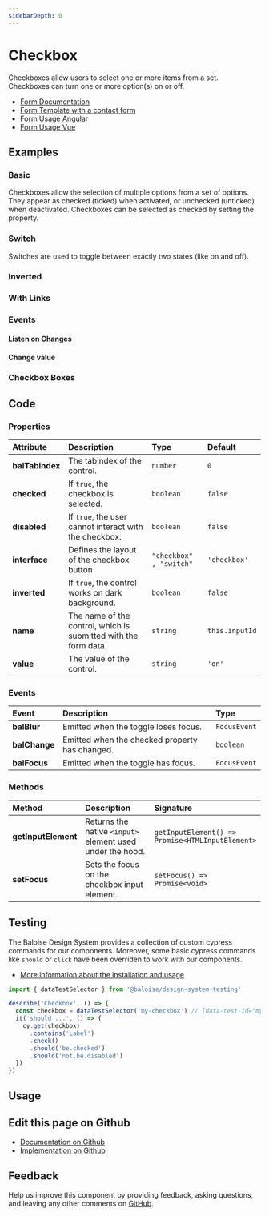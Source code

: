 ```yaml
---
sidebarDepth: 0
---
```


# Checkbox <Badge text="Two-way binding"/>


<!-- START: human documentation top -->

Checkboxes allow users to select one or more items from a set. Checkboxes can turn one or more option(s) on or off.

- [Form Documentation](/components/foundation/form.html)
- [Form Template with a contact form](/components/templates/contact-form.html)
- [Form Usage Angular](/components/getting-started/angular/usage.html#form-validation)
- [Form Usage Vue](/components/getting-started/vue/usage.html#form-validation)

<!-- END: human documentation top -->

<ClientOnly><docs-component-tabs></docs-component-tabs></ClientOnly>


## Examples

### Basic

Checkboxes allow the selection of multiple options from a set of options. They appear as checked (ticked) when activated, or unchecked (unticked) when deactivated.
        Checkboxes can be selected as checked by setting the property.

<ClientOnly><docs-demo-bal-checkbox-25></docs-demo-bal-checkbox-25></ClientOnly>


### Switch

Switches are used to toggle between exactly two states (like on and off).

<ClientOnly><docs-demo-bal-checkbox-26></docs-demo-bal-checkbox-26></ClientOnly>


### Inverted

<ClientOnly><docs-demo-bal-checkbox-27></docs-demo-bal-checkbox-27></ClientOnly>


### With Links

<ClientOnly><docs-demo-bal-checkbox-28></docs-demo-bal-checkbox-28></ClientOnly>


### Events

#### Listen on Changes

<ClientOnly><docs-demo-bal-checkbox-29></docs-demo-bal-checkbox-29></ClientOnly>


#### Change value

<ClientOnly><docs-demo-bal-checkbox-30></docs-demo-bal-checkbox-30></ClientOnly>


### Checkbox Boxes

<ClientOnly><docs-demo-bal-checkbox-31></docs-demo-bal-checkbox-31></ClientOnly>



## Code



### Properties


| Attribute       | Description                                                     | Type                               | Default                   |
| :-------------- | :-------------------------------------------------------------- | :--------------------------------- | :------------------------ |
| **balTabindex** | The tabindex of the control.                                    | <code>number</code>                | <code>0</code>            |
| **checked**     | If `true`, the checkbox is selected.                            | <code>boolean</code>               | <code>false</code>        |
| **disabled**    | If `true`, the user cannot interact with the checkbox.          | <code>boolean</code>               | <code>false</code>        |
| **interface**   | Defines the layout of the checkbox button                       | <code>"checkbox" , "switch"</code> | <code>'checkbox'</code>   |
| **inverted**    | If `true`, the control works on dark background.                | <code>boolean</code>               | <code>false</code>        |
| **name**        | The name of the control, which is submitted with the form data. | <code>string</code>                | <code>this.inputId</code> |
| **value**       | The value of the control.                                       | <code>string</code>                | <code>'on'</code>         |

### Events


| Event         | Description                                    | Type                    |
| :------------ | :--------------------------------------------- | :---------------------- |
| **balBlur**   | Emitted when the toggle loses focus.           | <code>FocusEvent</code> |
| **balChange** | Emitted when the checked property has changed. | <code>boolean</code>    |
| **balFocus**  | Emitted when the toggle has focus.             | <code>FocusEvent</code> |

### Methods


| Method              | Description                                               | Signature                                                               |
| :------------------ | :-------------------------------------------------------- | :---------------------------------------------------------------------- |
| **getInputElement** | Returns the native `<input>` element used under the hood. | <code>getInputElement() =&#62; Promise&#60;HTMLInputElement&#62;</code> |
| **setFocus**        | Sets the focus on the checkbox input element.             | <code>setFocus() =&#62; Promise&#60;void&#62;</code>                    |

## Testing

The Baloise Design System provides a collection of custom cypress commands for our components. Moreover, some basic cypress commands like `should` or `click` have been overriden to work with our components.

- [More information about the installation and usage](/components/tooling/testing.html)

<!-- START: human documentation testing -->

```typescript
import { dataTestSelector } from '@baloise/design-system-testing'

describe('Checkbox', () => {
  const checkbox = dataTestSelector('my-checkbox') // [data-test-id="my-checkbox"]
  it('should ...', () => {
    cy.get(checkbox)
      .contains('Label')
      .check()
      .should('be.checked')
      .should('not.be.disabled')
  })
})
```

<!-- END: human documentation testing -->



## Usage

<!-- START: human documentation usage -->

<!-- END: human documentation usage -->



## Edit this page on Github

* [Documentation on Github](https://github.com/baloise/design-system/blob/master/docs/src/components/components/bal-checkbox.md)
* [Implementation on Github](https://github.com/baloise/design-system/blob/master/packages/components/src/components/bal-checkbox)

## Feedback

Help us improve this component by providing feedback, asking questions, and leaving any other comments on [GitHub](https://github.com/baloise/design-system/issues/new).


<ClientOnly>
  <docs-component-script tag="balCheckbox"></docs-component-script>
</ClientOnly>
